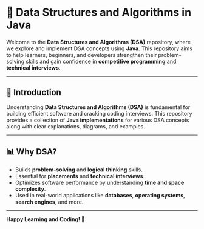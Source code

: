 # 🚀 Data Structures and Algorithms in Java

Welcome to the **Data Structures and Algorithms (DSA)** repository, where we explore and implement DSA concepts using **Java**. This repository aims to help learners, beginners, and developers strengthen their problem-solving skills and gain confidence in **competitive programming** and **technical interviews**.

---

## 🌟 Introduction

Understanding **Data Structures and Algorithms (DSA)** is fundamental for building efficient software and cracking coding interviews. This repository provides a collection of **Java implementations** for various DSA concepts along with clear explanations, diagrams, and examples.

---

## 📊 Why DSA?

- Builds **problem-solving** and **logical thinking** skills.  
- Essential for **placements** and **technical interviews**.  
- Optimizes software performance by understanding **time and space complexity**.  
- Used in real-world applications like **databases**, **operating systems**, **search engines**, and more.  

---

**Happy Learning and Coding! 🚀**
